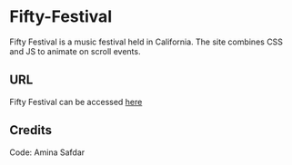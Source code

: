 # Fifty-Festival
Fifty Festival is a music festival held in California. The site combines CSS and JS to animate on scroll events.

## URL
Fifty Festival can be accessed [here](https://fifty-festival-184.superhi.com/)

## Credits

Code: Amina Safdar
